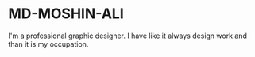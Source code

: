 # MD-MOSHIN-ALI
I'm a professional graphic designer. I have like it always design work and than it is my occupation.
